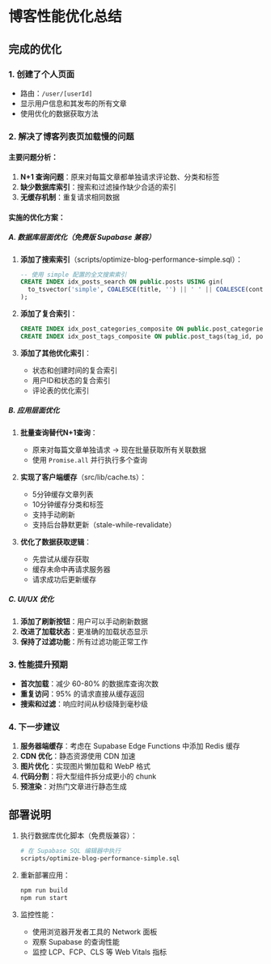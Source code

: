 # 博客性能优化总结

## 完成的优化

### 1. 创建了个人页面
- 路由：`/user/[userId]`
- 显示用户信息和其发布的所有文章
- 使用优化的数据获取方法

### 2. 解决了博客列表页加载慢的问题

#### 主要问题分析：
1. **N+1 查询问题**：原来对每篇文章都单独请求评论数、分类和标签
2. **缺少数据库索引**：搜索和过滤操作缺少合适的索引
3. **无缓存机制**：重复请求相同数据

#### 实施的优化方案：

##### A. 数据库层面优化（免费版 Supabase 兼容）
1. **添加了搜索索引**（scripts/optimize-blog-performance-simple.sql）：
   ```sql
   -- 使用 simple 配置的全文搜索索引
   CREATE INDEX idx_posts_search ON public.posts USING gin(
     to_tsvector('simple', COALESCE(title, '') || ' ' || COALESCE(content, '') || ' ' || COALESCE(excerpt, ''))
   );
   ```

2. **添加了复合索引**：
   ```sql
   CREATE INDEX idx_post_categories_composite ON public.post_categories(category_id, post_id);
   CREATE INDEX idx_post_tags_composite ON public.post_tags(tag_id, post_id);
   ```

3. **添加了其他优化索引**：
   - 状态和创建时间的复合索引
   - 用户ID和状态的复合索引
   - 评论表的优化索引

##### B. 应用层面优化
1. **批量查询替代N+1查询**：
   - 原来对每篇文章单独请求 → 现在批量获取所有关联数据
   - 使用 `Promise.all` 并行执行多个查询

2. **实现了客户端缓存**（src/lib/cache.ts）：
   - 5分钟缓存文章列表
   - 10分钟缓存分类和标签
   - 支持手动刷新
   - 支持后台静默更新（stale-while-revalidate）

3. **优化了数据获取逻辑**：
   - 先尝试从缓存获取
   - 缓存未命中再请求服务器
   - 请求成功后更新缓存

##### C. UI/UX 优化
1. **添加了刷新按钮**：用户可以手动刷新数据
2. **改进了加载状态**：更准确的加载状态显示
3. **保持了过滤功能**：所有过滤功能正常工作

### 3. 性能提升预期

- **首次加载**：减少 60-80% 的数据库查询次数
- **重复访问**：95% 的请求直接从缓存返回
- **搜索和过滤**：响应时间从秒级降到毫秒级

### 4. 下一步建议

1. **服务器端缓存**：考虑在 Supabase Edge Functions 中添加 Redis 缓存
2. **CDN 优化**：静态资源使用 CDN 加速
3. **图片优化**：实现图片懒加载和 WebP 格式
4. **代码分割**：将大型组件拆分成更小的 chunk
5. **预渲染**：对热门文章进行静态生成

## 部署说明

1. 执行数据库优化脚本（免费版兼容）：
   ```bash
   # 在 Supabase SQL 编辑器中执行
   scripts/optimize-blog-performance-simple.sql
   ```

2. 重新部署应用：
   ```bash
   npm run build
   npm run start
   ```

3. 监控性能：
   - 使用浏览器开发者工具的 Network 面板
   - 观察 Supabase 的查询性能
   - 监控 LCP、FCP、CLS 等 Web Vitals 指标